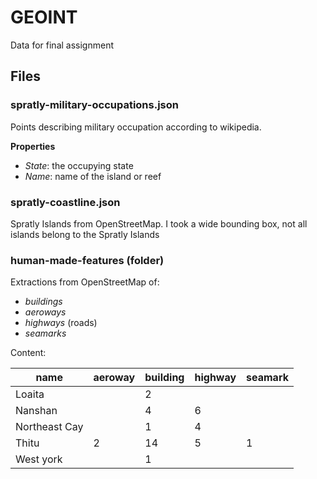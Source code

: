 # GEOINT

Data for final assignment

## Files

### spratly-military-occupations.json

Points describing military occupation according to wikipedia.

**Properties**

* *State*: the occupying state
* *Name*: name of the island or reef

### spratly-coastline.json

Spratly Islands from OpenStreetMap. I took a wide bounding box, not all islands belong to the Spratly Islands

### human-made-features (folder)

Extractions from OpenStreetMap of:

* *buildings*
* *aeroways*
* *highways* (roads)
* *seamarks*

Content: 

| name          | aeroway | building | highway | seamark |
|---------------|---------|----------|---------|---------|
| Loaita        |         | 2        |         |         |
| Nanshan       |         | 4        | 6       |         |
| Northeast Cay |         | 1        | 4       |         |
| Thitu         | 2       | 14       | 5       | 1       |
| West york     |         | 1        |         |         |

 


